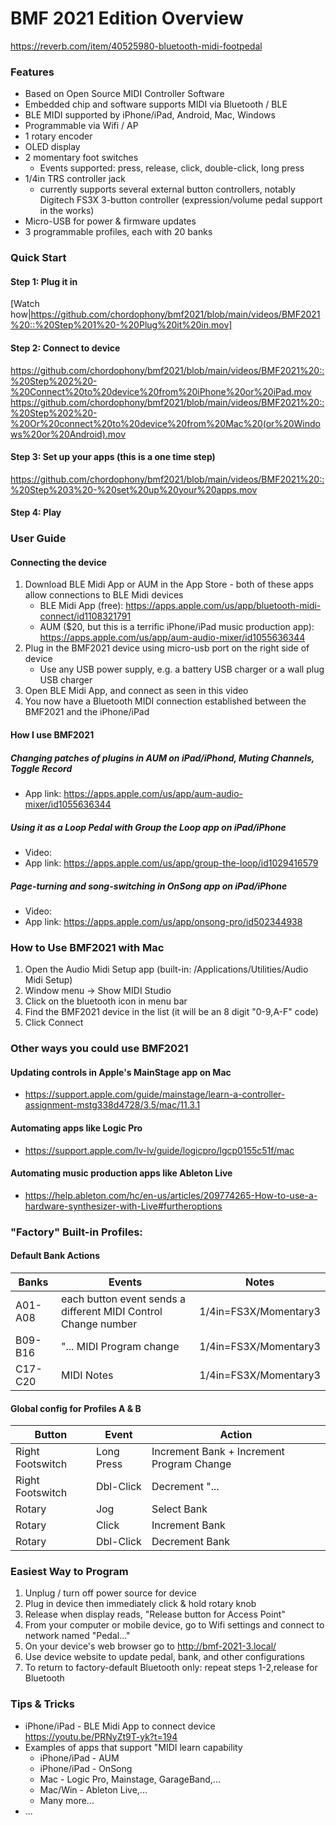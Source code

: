 # BMF 2021 Edition Overview
https://reverb.com/item/40525980-bluetooth-midi-footpedal

### Features
 - Based on Open Source MIDI Controller Software
 - Embedded chip and software supports MIDI via Bluetooth / BLE
 - BLE MIDI supported by iPhone/iPad, Android, Mac, Windows
 - Programmable via Wifi / AP
 - 1 rotary encoder
 - OLED display
 - 2 momentary foot switches
   - Events supported:  press, release, click, double-click, long press
 - 1/4in TRS controller jack 
   - currently supports several external button controllers, notably Digitech FS3X 3-button controller (expression/volume pedal support in the works)
 - Micro-USB for power & firmware updates
 - 3 programmable profiles, each with 20 banks

### Quick Start

#### Step 1: Plug it in
[Watch how|https://github.com/chordophony/bmf2021/blob/main/videos/BMF2021%20::%20Step%201%20-%20Plug%20it%20in.mov]

#### Step 2: Connect to device
https://github.com/chordophony/bmf2021/blob/main/videos/BMF2021%20::%20Step%202%20-%20Connect%20to%20device%20from%20iPhone%20or%20iPad.mov
https://github.com/chordophony/bmf2021/blob/main/videos/BMF2021%20::%20Step%202%20-%20Or%20connect%20to%20device%20from%20Mac%20(or%20Windows%20or%20Android).mov

#### Step 3: Set up your apps (this is a one time step)
https://github.com/chordophony/bmf2021/blob/main/videos/BMF2021%20::%20Step%203%20-%20set%20up%20your%20apps.mov

#### Step 4: Play

### User Guide
#### Connecting the device
1. Download BLE Midi App or AUM in the App Store - both of these apps allow connections to BLE Midi devices
   - BLE Midi App (free):  https://apps.apple.com/us/app/bluetooth-midi-connect/id1108321791
   - AUM ($20, but this is a terrific iPhone/iPad music production app):  https://apps.apple.com/us/app/aum-audio-mixer/id1055636344
2. Plug in the BMF2021 device using micro-usb port on the right side of device
   - Use any USB power supply, e.g. a battery USB charger or a wall plug USB charger
3. Open BLE Midi App, and connect as seen in this video
4. You now have a Bluetooth MIDI connection established between the BMF2021 and the iPhone/iPad

#### How I use BMF2021
##### Changing patches of plugins in AUM on iPad/iPhond, Muting Channels, Toggle Record
 - App link:  https://apps.apple.com/us/app/aum-audio-mixer/id1055636344
##### Using it as a Loop Pedal with Group the Loop app on iPad/iPhone
 - Video:
 - App link:  https://apps.apple.com/us/app/group-the-loop/id1029416579
##### Page-turning and song-switching in OnSong app on iPad/iPhone
 - Video:
 - App link:  https://apps.apple.com/us/app/onsong-pro/id502344938

### How to Use BMF2021 with Mac
1. Open the Audio Midi Setup app (built-in:  /Applications/Utilities/Audio Midi Setup)
2. Window menu -> Show MIDI Studio
3. Click on the bluetooth icon in menu bar
4. Find the BMF2021 device in the list (it will be an 8 digit "0-9,A-F" code)
5. Click Connect

### Other ways you could use BMF2021
#### Updating controls in Apple's MainStage app on Mac
 - https://support.apple.com/guide/mainstage/learn-a-controller-assignment-mstg338d4728/3.5/mac/11.3.1
#### Automating apps like Logic Pro
 - https://support.apple.com/lv-lv/guide/logicpro/lgcp0155c51f/mac
#### Automating music production apps like Ableton Live
 - https://help.ableton.com/hc/en-us/articles/209774265-How-to-use-a-hardware-synthesizer-with-Live#furtheroptions

### "Factory" Built-in Profiles:

#### Default Bank Actions

|Banks|Events|Notes|
|---|---|---|
|A01-A08|each button event sends a different MIDI Control Change number|1/4in=FS3X/Momentary3|
|B09-B16|"... MIDI Program change|1/4in=FS3X/Momentary3|
|C17-C20|MIDI Notes|1/4in=FS3X/Momentary3|

#### Global config for Profiles A & B

|Button|Event|Action|
|---|---|---|
|Right Footswitch|Long Press|Increment Bank + Increment Program Change|
|Right Footswitch|Dbl-Click|Decrement "...|
|Rotary|Jog|Select Bank|
|Rotary|Click|Increment Bank|
|Rotary|Dbl-Click|Decrement Bank|


### Easiest Way to Program

1. Unplug / turn off power source for device
2. Plug in device then immediately click & hold rotary knob
3. Release when display reads, "Release button for Access Point"
4. From your computer or mobile device, go to Wifi settings and connect to network named "Pedal..."
5. On your device's web browser go to http://bmf-2021-3.local/
6. Use device website to update pedal, bank, and other configurations
7. To return to factory-default Bluetooth only:  repeat steps 1-2,release for Bluetooth

### Tips & Tricks
 - iPhone/iPad - BLE Midi App to connect device https://youtu.be/PRNyZt9T-yk?t=194
 - Examples of apps that support "MIDI learn capability
   - iPhone/iPad - AUM
   - iPhone/iPad - OnSong
   - Mac - Logic Pro, Mainstage, GarageBand,...
   - Mac/Win - Ableton Live,...
   - Many more...
 - ...
